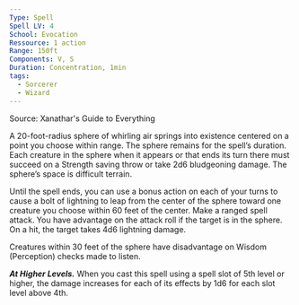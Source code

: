 ```yaml
---
Type: Spell
Spell LV: 4
School: Evocation
Ressource: 1 action
Range: 150ft
Components: V, S
Duration: Concentration, 1min
tags:
  - Sorcerer
  - Wizard
---
```

Source: Xanathar's Guide to Everything

A 20-foot-radius sphere of whirling air springs into existence centered on a point you choose within range. The sphere remains for the spell’s duration. Each creature in the sphere when it appears or that ends its turn there must succeed on a Strength saving throw or take 2d6 bludgeoning damage. The sphere’s space is difficult terrain.

Until the spell ends, you can use a bonus action on each of your turns to cause a bolt of lightning to leap from the center of the sphere toward one creature you choose within 60 feet of the center. Make a ranged spell attack. You have advantage on the attack roll if the target is in the sphere. On a hit, the target takes 4d6 lightning damage.

Creatures within 30 feet of the sphere have disadvantage on Wisdom (Perception) checks made to listen.

**_At Higher Levels._** When you cast this spell using a spell slot of 5th level or higher, the damage increases for each of its effects by 1d6 for each slot level above 4th.